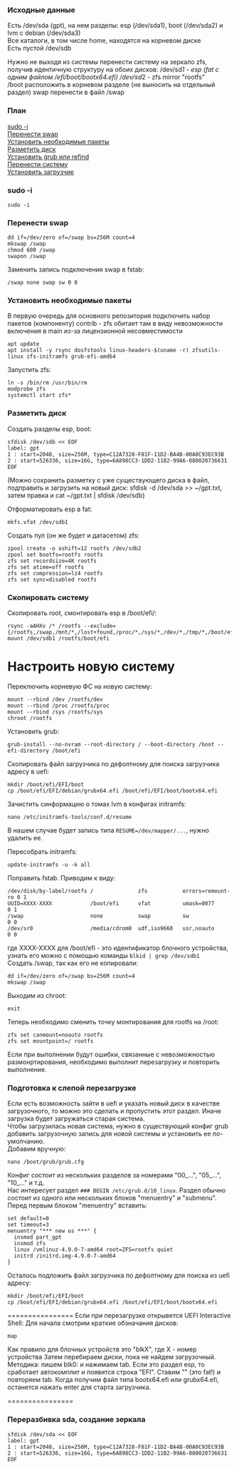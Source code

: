 ### Исходные данные
Есть /dev/sda (gpt), на нем разделы: esp (/dev/sda1), boot (/dev/sda2) и lvm с debian (/dev/sda3)  
Все каталоги, в том числе home, находятся на корневом диске  
Есть пустой /dev/sdb  

Нужно не выходя из системы перенести систему на зеркало zfs, получив идентичную структуру на обоих дисков:
/dev/sd*1 - esp (fat с одним файлом /efi/boot/bootx64.efi)
/dev/sd*2 - zfs mirror "rootfs"  
/boot расположить в корневом разделе (не выносить на отдельный раздел)
swap перенести в файл /swap  

### План  
[sudo -i](#sudo--i)  
[Перенести swap](#перенести-swap)  
[Установить необходимые пакеты](#установить-необходимые-пакеты)  
[Разметить диск](#разметить-диск)  
[Установить grub или refind](#установить-grub)  
[Перенести систему](#скопировать-систему)  
[Установить загрузчик](#настроить-новую-систему)  

### sudo -i
```
sudo -i
```

### Перенести swap
```
dd if=/dev/zero of=/swap bs=256M count=4
mkswap /swap
chmod 600 /swap
swapon /swap
```
Заменить запись подключения swap в fstab:  
```
/swap none swap sw 0 0
```

### Установить необходимые пакеты  
В первую очередь для основного репозитория подключить набор пакетов (компоненту) contrib - zfs обитает там в виду невозможности включения в main из-за лицензионной несовместимости  
```
apt update
apt install -y rsync dosfstools linux-headers-$(uname -r) zfsutils-linux zfs-initramfs grub-efi-amd64
```
Запустить zfs:  
```
ln -s /bin/rm /usr/bin/rm
modprobe zfs
systemctl start zfs*
```

### Разметить диск  
Создать разделы esp, boot:  
```
sfdisk /dev/sdb << EOF
label: gpt
1 : start=2048, size=256M, type=C12A7328-F81F-11D2-BA4B-00A0C93EC93B
2 : start=526336, size=16G, type=6A898CC3-1DD2-11B2-99A6-080020736631
EOF
```
(Можно сохранить разметку с уже существующего диска в файл, подправить и загрузить на новый диск: sfdisk -d /dev/sda >> ~/gpt.txt, затем правка и cat ~/gpt.txt | sfdisk /dev/sdb)  

Отформатировать esp в fat:  
```
mkfs.vfat /dev/sdb1
```
Создать пул (он же будет и датасетом) zfs:
```
zpool create -o ashift=12 rootfs /dev/sdb2
zpool set bootfs=rootfs rootfs
zfs set recordsize=4K rootfs
zfs set atime=off rootfs
zfs set compression=lz4 rootfs
zfs set sync=disabled rootfs
```

### Скопировать систему
Скопировать root, смонтировать esp в /boot/efi/:  
```
rsync -aAHXv /* /rootfs --exclude={/rootfs,/swap,/mnt/*,/lost+found,/proc/*,/sys/*,/dev/*,/tmp/*,/boot/efi/*}
mount /dev/sdb1 /rootfs/boot/efi
```
# Настроить новую систему
Переключить корневую ФС на новую систему:
```
mount --rbind /dev /rootfs/dev
mount --rbind /proc /rootfs/proc
mount --rbind /sys /rootfs/sys
chroot /rootfs
```
Установить grub:
```
grub-install --no-nvram --root-directory / --boot-directory /boot --efi-directory /boot/efi
```
Скопировать файл загрузчика по дефолтному для поиска загрузчика адресу в uefi:  
```
mkdir /boot/efi/EFI/boot
cp /boot/efi/EFI/debian/grubx64.efi /boot/efi/EFI/boot/bootx64.efi
```
Зачистить синформацию о томах lvm в конфигах initramfs:  
```
nano /etc/initramfs-tools/conf.d/resume
```
В нашем случае будет запись типа `RESUME=/dev/mapper/...`, нужно удалить ее.  

Пересобрать initramfs:  
```
update-initramfs -u -k all
```
Поправить fstab. Приводим к виду:  
```
/dev/disk/by-label/rootfs /              zfs           errors=remount-ro 0 1
UUID=XXXX-XXXX            /boot/efi      vfat          umask=0077        0 1
/swap                     none           swap          sw                0 0
/dev/sr0                  /media/cdrom0  udf,iso9660   usr,noauto        0 0
```
где XXXX-XXXX для /boot/efi - это идентификатор блочного устройства, узнать его можно с помощью команды `blkid | grep /dev/sdb1`  
Создать /swap, так как его не копировали:  
```
dd if=/dev/zero of=/swap bs=256M count=4
mkswap /swap
```
Выходим из chroot:
```
exit
```
Теперь необходимо сменить точку монтирования для rootfs на /root:
```
zfs set canmount=noauto rootfs
zfs set mountpoint=/ rootfs

```
Если при выполнении будут ошибки, связанные с невозможностью размонртирования, необходимо выполнит перезагрузку и повторить выполнение.  

### Подготовка к слепой перезагрузке
Если есть возможность зайти в uefi и указать новый диск в качестве загрузочного, то можно это сделать и пропустить этот раздел.
Иначе загрузка будет загружаться старая система.  
Чтобы загрузилась новая система, нужно в существующий конфиг grub добавить загрузочную запись для новой системы и установить ее по-умолчанию.  
Добавим вручную:
```
nano /boot/grub/grub.cfg
```
Конфиг состоит из нескольких разделов за номерами "00_...", "05_...", "10_..." и т.д.  
Нас интересует раздел `### BEGIN /etc/grub.d/10_linux`. Раздел обычно состоит из одного или нескольких блоков "menuentry" и "submenu".  
Перед первым блоком "menuentry" вставить:  
```
set default=0
set timeout=3
menuentry "*** new os ***" {
  insmod part_gpt
  insmod zfs
  linux /vmlinuz-4.9.0-7-amd64 root=ZFS=rootfs quiet
  initrd /initrd.img-4.9.0-7-amd64
}
```
Осталось подложить файл загрузчика по дефолтному для поиска из uefi адресу:  
```
mkdir /boot/efi/EFI/boot
cp /boot/efi/EFI/debian/grubx64.efi /boot/efi/EFI/boot/bootx64.efi
```

================
Если при перезагрузке открывется UEFI Interactive Shell:
Для начала смотрим краткие обзначания дисков:
```
map
```
Как правило для блочных устройств это "blkX", где Х - номер устройства
Затем перебираем диски, пока не найдем загрузочный. Методика: 
пишем blk0: и нажимаем tab. Если это раздел esp, то сработает автокомплит и появится строка "EFI". Ставим "\" (это fat!) и повторяем tab. Когда получим файл типа bootx64.efi или grubx64.efi, останется нажать enter для старта загрузчика.

================

### Переразбивка sda, создание зеркала
```
sfdisk /dev/sda << EOF
label: gpt
1 : start=2048, size=256M, type=C12A7328-F81F-11D2-BA4B-00A0C93EC93B
2 : start=526336, size=16G, type=6A898CC3-1DD2-11B2-99A6-080020736631
EOF
```
